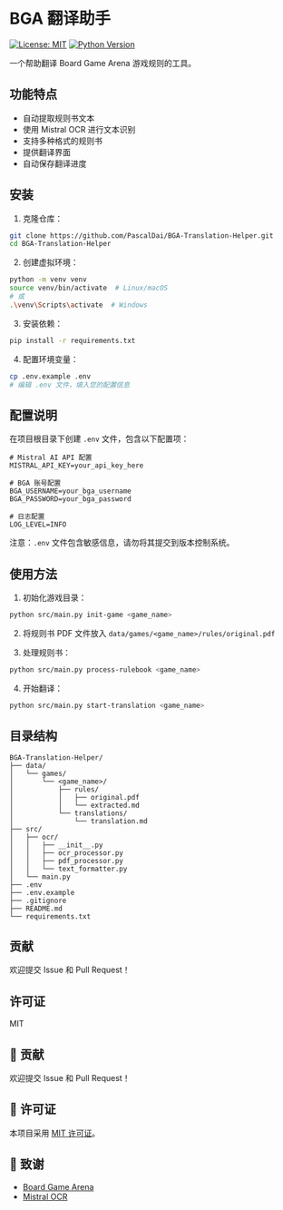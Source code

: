 # BGA 翻译助手

[![License: MIT](https://img.shields.io/badge/License-MIT-yellow.svg)](https://opensource.org/licenses/MIT)
[![Python Version](https://img.shields.io/badge/python-3.8%2B-blue.svg)](https://www.python.org/downloads/)

一个帮助翻译 Board Game Arena 游戏规则的工具。

## 功能特点

- 自动提取规则书文本
- 使用 Mistral OCR 进行文本识别
- 支持多种格式的规则书
- 提供翻译界面
- 自动保存翻译进度

## 安装

1. 克隆仓库：
```bash
git clone https://github.com/PascalDai/BGA-Translation-Helper.git
cd BGA-Translation-Helper
```

2. 创建虚拟环境：
```bash
python -m venv venv
source venv/bin/activate  # Linux/macOS
# 或
.\venv\Scripts\activate  # Windows
```

3. 安装依赖：
```bash
pip install -r requirements.txt
```

4. 配置环境变量：
```bash
cp .env.example .env
# 编辑 .env 文件，填入您的配置信息
```

## 配置说明

在项目根目录下创建 `.env` 文件，包含以下配置项：

```env
# Mistral AI API 配置
MISTRAL_API_KEY=your_api_key_here

# BGA 账号配置
BGA_USERNAME=your_bga_username
BGA_PASSWORD=your_bga_password

# 日志配置
LOG_LEVEL=INFO
```

注意：`.env` 文件包含敏感信息，请勿将其提交到版本控制系统。

## 使用方法

1. 初始化游戏目录：
```bash
python src/main.py init-game <game_name>
```

2. 将规则书 PDF 文件放入 `data/games/<game_name>/rules/original.pdf`

3. 处理规则书：
```bash
python src/main.py process-rulebook <game_name>
```

4. 开始翻译：
```bash
python src/main.py start-translation <game_name>
```

## 目录结构

```
BGA-Translation-Helper/
├── data/
│   └── games/
│       └── <game_name>/
│           ├── rules/
│           │   ├── original.pdf
│           │   └── extracted.md
│           └── translations/
│               └── translation.md
├── src/
│   ├── ocr/
│   │   ├── __init__.py
│   │   ├── ocr_processor.py
│   │   ├── pdf_processor.py
│   │   └── text_formatter.py
│   └── main.py
├── .env
├── .env.example
├── .gitignore
├── README.md
└── requirements.txt
```

## 贡献

欢迎提交 Issue 和 Pull Request！

## 许可证

MIT

## 🤝 贡献

欢迎提交 Issue 和 Pull Request！

## 📄 许可证

本项目采用 [MIT 许可证](LICENSE)。

## 🙏 致谢

- [Board Game Arena](https://boardgamearena.com/)
- [Mistral OCR](https://mistral.ai/)
